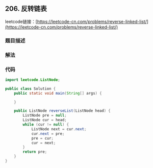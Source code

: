 ## 206. 反转链表

leetcode链接：[https://leetcode-cn.com/problems/reverse-linked-list/](https://leetcode-cn.com/problems/reverse-linked-list/)

### 题目描述

### 解法

### 代码
```java
import leetcode.ListNode;

public class Solution {
    public static void main(String[] args) {

    }

    public ListNode reverseList(ListNode head) {
        ListNode pre = null;
        ListNode cur = head;
        while (cur != null) {
            ListNode next = cur.next;
            cur.next = pre;
            pre = cur;
            cur = next;
        }
        return pre;
    }
}
```